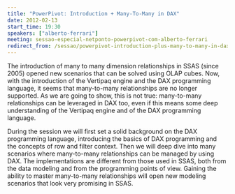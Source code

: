 ```yaml
---
title: "PowerPivot: Introduction + Many-To-Many in DAX"
date: 2012-02-13
start_time: 19:30
speakers: ["alberto-ferrari"]
meeting: sessao-especial-netponto-powerpivot-com-alberto-ferrari
redirect_from: /sessao/powerpivot-introduction-plus-many-to-many-in-dax/
---
```


The introduction of many to many dimension relationships in SSAS (since 2005) opened new scenarios that can be solved using OLAP cubes. Now, with the introduction of the Vertipaq engine and the DAX programming language, it seems that many-to-many relationships are no longer supported. As we are going to show, this is not true: many-to-many relationships can be leveraged in DAX too, even if this means some deep understanding of the Vertipaq engine and of the DAX programming language.

During the session we will first set a solid background on the DAX programming language, introducing the basics of DAX programming and the concepts of row and filter context. Then we will deep dive into many scenarios where many-to-many relationships can be managed by using DAX. The implementations are different from those used in SSAS, both from the data modeling and from the programming points of view. Gaining the ability to master many-to-many relationships will open new modeling scenarios that look very promising in SSAS.
